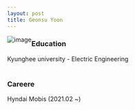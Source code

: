 ```yaml
---
layout: post
title: Geonsu Yoon
---
```


<img src="https://user-images.githubusercontent.com/57785895/122384263-7d619500-cfa6-11eb-8250-ffe4ead91b41.jpg" alt="image" style="float:left">

### Education
Kyunghee university - Electric Engineering
<br>
<br>
### Careere
Hyndai Mobis (2021.02 ~)
 
 <br>
